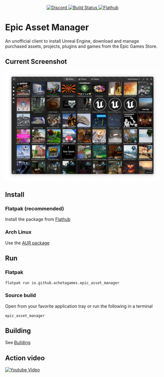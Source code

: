 <p align="center">
    <a href="https://discord.gg/dumxVnYe6n">
        <img alt="Discord" src="https://img.shields.io/discord/332629362094374913">
    </a>
    <a href="https://github.com/AchetaGames/Epic-Asset-Manager/actions/workflows/release.yml">    
        <img alt="Build Status" src="https://github.com/AchetaGames/Epic-Asset-Manager/actions/workflows/release.yml/badge.svg">
    </a>
    <a href="https://flathub.org/apps/details/io.github.achetagames.epic_asset_manager">
        <img alt="Flathub" src="https://img.shields.io/flathub/v/io.github.achetagames.epic_asset_manager">
    </a>
</p>

# Epic Asset Manager
An unofficial client to install Unreal Engine, download and manage purchased assets, projects, plugins and games from the Epic Games Store.

## Current Screenshot
![Main view](https://github.com/AchetaGames/Epic-Asset-Manager/blob/main/data/resources/screenshots/default.png?raw=true)

## Install
### Flatpak (recommended)
Install the package from [Flathub](https://flathub.org/apps/details/io.github.achetagames.epic_asset_manager)
### Arch Linux
Use the [AUR package](https://aur.archlinux.org/packages/eam-git)

## Run
### Flatpak
```
flatpak run io.github.achetagames.epic_asset_manager
```

### Source build
Open from your favorite application tray or run the following in a terminal
```
epic_asset_manager
```

## Building
See [Building](https://github.com/AchetaGames/Epic-Asset-Manager/wiki/Building)

## Action video 
[![Youtube Video](https://img.youtube.com/vi/vgy3j03sZns/maxresdefault.jpg)](https://www.youtube.com/watch?v=vgy3j03sZns)

